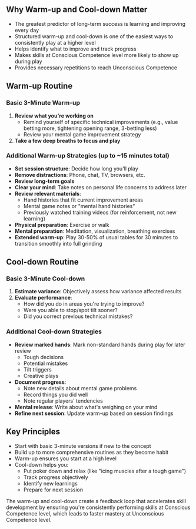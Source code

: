

## Why Warm-up and Cool-down Matter

- The greatest predictor of long-term success is learning and improving every day
- Structured warm-up and cool-down is one of the easiest ways to consistently play at a higher level
- Helps identify what to improve and track progress
- Makes skills at Conscious Competence level more likely to show up during play
- Provides necessary repetitions to reach Unconscious Competence

## Warm-up Routine

### Basic 3-Minute Warm-up

1. **Review what you're working on**
    - Remind yourself of specific technical improvements (e.g., value betting more, tightening opening range, 3-betting less)
    - Review your mental game improvement strategy
2. **Take a few deep breaths to focus and play**

### Additional Warm-up Strategies (up to ~15 minutes total)

- **Set session structure**: Decide how long you'll play
- **Remove distractions**: Phone, chat, TV, browsers, etc.
- **Review long-term goals**
- **Clear your mind**: Take notes on personal life concerns to address later
- **Review relevant materials**:
    - Hand histories that fit current improvement areas
    - Mental game notes or "mental hand histories"
    - Previously watched training videos (for reinforcement, not new learning)
- **Physical preparation**: Exercise or walk
- **Mental preparation**: Meditation, visualization, breathing exercises
- **Extended warm-up**: Play 30-50% of usual tables for 30 minutes to transition smoothly into full grinding

## Cool-down Routine

### Basic 3-Minute Cool-down

1. **Estimate variance**: Objectively assess how variance affected results
2. **Evaluate performance**:
    - How did you do in areas you're trying to improve?
    - Were you able to stop/spot tilt sooner?
    - Did you correct previous technical mistakes?

### Additional Cool-down Strategies

- **Review marked hands**: Mark non-standard hands during play for later review
    - Tough decisions
    - Potential mistakes
    - Tilt triggers
    - Creative plays
- **Document progress**:
    - Note new details about mental game problems
    - Record things you did well
    - Note regular players' tendencies
- **Mental release**: Write about what's weighing on your mind
- **Refine next session**: Update warm-up based on session findings

## Key Principles

- Start with basic 3-minute versions if new to the concept
- Build up to more comprehensive routines as they become habit
- Warm-up ensures you start at a high level
- Cool-down helps you:
    - Put poker down and relax (like "icing muscles after a tough game")
    - Track progress objectively
    - Identify new learnings
    - Prepare for next session

The warm-up and cool-down create a feedback loop that accelerates skill development by ensuring you're consistently performing skills at Conscious Competence level, which leads to faster mastery at Unconscious Competence level.